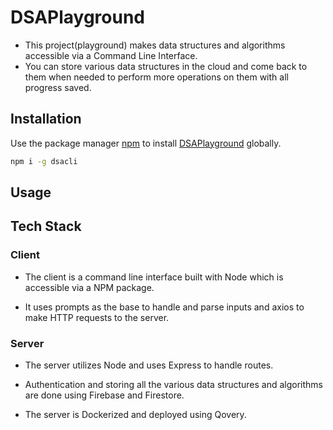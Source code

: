 # DSAPlayground

- This project(playground) makes data structures and algorithms accessible via a Command Line Interface. 
- You can store various data structures in the cloud and come back to them when needed to perform more operations on them with all progress saved.

## Installation

Use the package manager [npm](https://www.npmjs.com/) to install [DSAPlayground](https://www.npmjs.com/package/dsacli) globally.

```bash
npm i -g dsacli
```

## Usage

## Tech Stack

### Client
- The client is a command line interface built with Node which is accessible via a NPM package. 

- It uses prompts as the base to handle and parse inputs and axios to make HTTP requests to the server.

### Server
- The server utilizes Node and uses Express to handle routes.

- Authentication and storing all the various data structures and algorithms are done using Firebase and Firestore.

- The server is Dockerized and deployed using Qovery.
